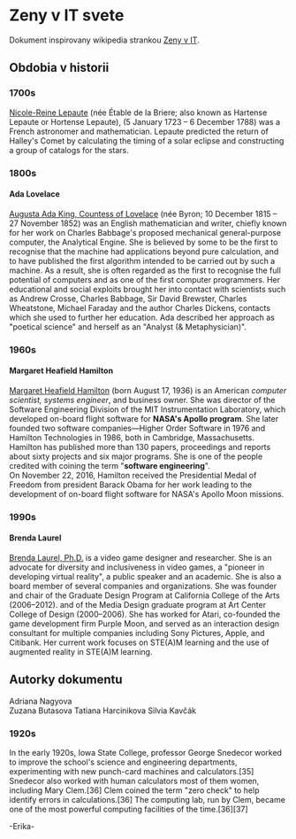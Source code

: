 # Zeny v IT svete

Dokument inspirovany wikipedia strankou [Zeny v IT](https://en.wikipedia.org/wiki/Women_in_computing).

## Obdobia v historii

### 1700s
[Nicole-Reine Lepaute](https://en.wikipedia.org/wiki/Nicole-Reine_Lepaute) (née Étable de la Briere; also known as Hartense Lepaute or Hortense Lepaute), (5 January 1723 – 6 December 1788) was a French astronomer and mathematician. Lepaute predicted the return of Halley's Comet by calculating the timing of a solar eclipse and constructing a group of catalogs for the stars. 
### 1800s

#### Ada Lovelace

[Augusta Ada King, Countess of Lovelace](https://en.wikipedia.org/wiki/Ada_Lovelace) (née Byron; 10 December 1815 – 27 November 1852) was an English mathematician and writer, chiefly known for her work on Charles Babbage's proposed mechanical general-purpose computer, the Analytical Engine. She is believed by some to be the first to recognise that the machine had applications beyond pure calculation, and to have published the first algorithm intended to be carried out by such a machine. As a result, she is often regarded as the first to recognise the full potential of computers and as one of the first computer programmers.
Her educational and social exploits brought her into contact with scientists such as Andrew Crosse, Charles Babbage, Sir David Brewster, Charles Wheatstone, Michael Faraday and the author Charles Dickens, contacts which she used to further her education. Ada described her approach as "poetical science" and herself as an "Analyst (& Metaphysician)".

### 1960s

#### **Margaret Heafield Hamilton**  
[Margaret Heafield Hamilton](https://en.wikipedia.org/wiki/Margaret_Hamilton_(software_engineer)) (born August 17, 1936) is an American _computer scientist, systems engineer_, and business owner. She was director of the Software Engineering Division of the MIT Instrumentation Laboratory, which developed on-board flight software for **NASA's Apollo program**. She later founded two software companies—Higher Order Software in 1976 and Hamilton Technologies in 1986, both in Cambridge, Massachusetts.  
Hamilton has published more than 130 papers, proceedings and reports about sixty projects and six major programs. She is one of the people credited with coining the term "**software engineering**".  
On November 22, 2016, Hamilton received the Presidential Medal of Freedom from president Barack Obama for her work leading to the development of on-board flight software for NASA's Apollo Moon missions.  

### 1990s

#### Brenda Laurel
[Brenda Laurel, Ph.D.](https://en.wikipedia.org/wiki/Brenda_Laurel) is a video game designer and researcher. She is an advocate for diversity and inclusiveness in video games, a "pioneer in developing virtual reality", a public speaker and an academic. She is also a board member of several companies and organizations. She was founder and chair of the Graduate Design Program at California College of the Arts (2006–2012). and of the Media Design graduate program at Art Center College of Design (2000–2006). She has worked for Atari, co-founded the game development firm Purple Moon, and served as an interaction design consultant for multiple companies including Sony Pictures, Apple, and Citibank. Her current work focuses on STE(A)M learning and the use of augmented reality in STE(A)M learning.


## Autorky dokumentu
Adriana Nagyova\
Zuzana Butasova
Tatiana Harcinikova
Silvia Kavčák

### 1920s

In the early 1920s, Iowa State College, professor George Snedecor worked to improve the school's science and engineering departments, experimenting with new punch-card machines and calculators.[35] Snedecor also worked with human calculators most of them women, including Mary Clem.[36] Clem coined the term "zero check" to help identify errors in calculations.[36] The computing lab, run by Clem, became one of the most powerful computing facilities of the time.[36][37]

-Erika-
